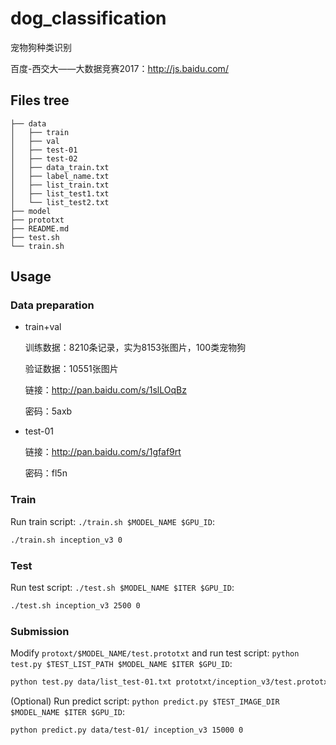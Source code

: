 # dog_classification

宠物狗种类识别

百度-西交大——大数据竞赛2017：http://js.baidu.com/

## Files tree

```
├── data
│   ├── train
│   ├── val
│   ├── test-01
│   ├── test-02
│   ├── data_train.txt
│   ├── label_name.txt
│   ├── list_train.txt
│   ├── list_test1.txt
│   └── list_test2.txt
├── model
├── prototxt
├── README.md
├── test.sh
└── train.sh
```

## Usage

### Data preparation

- train+val

    训练数据：8210条记录，实为8153张图片，100类宠物狗

    验证数据：10551张图片

    链接：http://pan.baidu.com/s/1slLOqBz

    密码：5axb

- test-01

    链接：http://pan.baidu.com/s/1gfaf9rt

    密码：fl5n

### Train

Run train script: `./train.sh $MODEL_NAME $GPU_ID`:

```bash
./train.sh inception_v3 0
```

### Test

Run test script: `./test.sh $MODEL_NAME $ITER $GPU_ID`:

```bash
./test.sh inception_v3 2500 0
```

### Submission

Modify `protoxt/$MODEL_NAME/test.prototxt` and run test script: `python test.py $TEST_LIST_PATH $MODEL_NAME $ITER $GPU_ID`:

```bash
python test.py data/list_test-01.txt prototxt/inception_v3/test.prototxt 'model/inception_v3/train_iter_15000.caffemodel 0
```

(Optional) Run predict script: `python predict.py $TEST_IMAGE_DIR $MODEL_NAME $ITER $GPU_ID`:

```bash
python predict.py data/test-01/ inception_v3 15000 0
```
